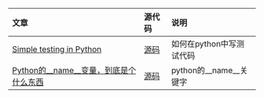 
| 文章 | 源代码 | 说明 |
| :----- | :----- | :---- |
|[Simple testing in Python](https://pymbook.readthedocs.io/en/latest/testing.html#coverage-example)|[源码](./test-example/factorial_test.py)  |如何在python中写测试代码|
|[Python的__name__变量，到底是个什么东西](https://zhuanlan.zhihu.com/p/57309137)|[源码](./__name__/nameScript.py)|python的__name__关键字|
